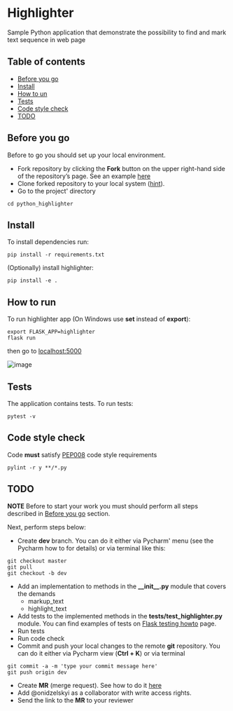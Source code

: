 Highlighter
===

Sample Python application that demonstrate the possibility to find and mark text sequence in web page

## Table of contents

- [Before you go](#before-you-go)
- [Install](#install)
- [How to un](#how-to-run)
- [Tests](#tests)
- [Code style check](#code-style-check)
- [TODO](#todo)

## Before you go

Before to go you should set up your local environment.

- Fork repository by clicking the **Fork** button on the upper right-hand side of the repository’s page. See an example [here](https://help.github.com/en/articles/fork-a-repo#fork-an-example-repository)
- Clone forked repository to your local system ([hint](https://help.github.com/en/articles/fork-a-repo#step-2-create-a-local-clone-of-your-fork)).
- Go to the project' directory

```buildoutcfg
cd python_highlighter
```


## Install

To install dependencies run:

```buildoutcfg
pip install -r requirements.txt
```

(Optionally) install highlighter:

```buildoutcfg
pip install -e .
```

## How to run

To run highlighter app (On Windows use **set** instead of **export**):
```buildoutcfg
export FLASK_APP=highlighter
flask run
```

then go to [localhost:5000](localhost:5000)

![image](example.png)

## Tests
The application contains tests. To run tests:
```buildoutcfg
pytest -v
```

## Code style check
Code **must** satisfy [PEP008](https://www.python.org/dev/peps/pep-0008/) code style requirements

```buildoutcfg
pylint -r y **/*.py
```
## TODO

**NOTE**
Before to start your work you must should perform all steps described in [Before you go](#before-you-go) section.

Next, perform steps below:

 - Create **dev** branch. You can do it either via Pycharm' menu (see the Pycharm how to for details) or via terminal like this:
 ```buildoutcfg
 git checkout master
 git pull
 git checkout -b dev
```
 - Add an implementation to methods in the **\_\_init__.py** module that covers the demands
    - markup_text
    - highlight_text
 - Add tests to the implemented methods in the **tests/test_highlighter.py** module. You can find examples of tests on [Flask testing howto](http://flask.pocoo.org/docs/1.0/testing/) page.
 - Run tests
 - Run code check
 - Commit and push your local changes to the remote **git** repository. You can do it either via Pycharm view (**Ctrl + K**) or via terminal 
 ```buildoutcfg
git commit -a -m 'type your commit message here'
git push origin dev
```
 - Create **MR** (merge request). See how to do it [here](https://docs.gitlab.com/ee/gitlab-basics/add-merge-request.html)
 - Add @onidzelskyi as a collaborator with write access rights.
 - Send the link to the **MR** to your reviewer
 
